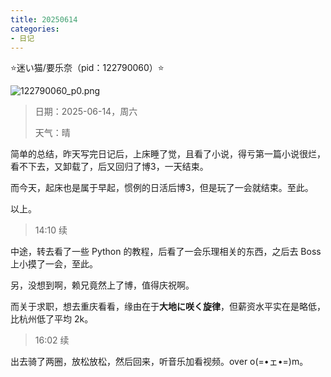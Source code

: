 ```yaml
---
title: 20250614
categories:
- 日记
---
```

⭐迷い猫/要乐奈（pid：122790060）⭐

![122790060_p0.png](https://byyw-oss1.oss-cn-hangzhou.aliyuncs.com/img/2025/06/14-2009c59f6d7cac295fae943e7bfa427a-122790060_p0.png.webp)

>日期：2025-06-14，周六
>
>天气：晴

简单的总结，昨天写完日记后，上床睡了觉，且看了小说，得亏第一篇小说很烂，看不下去，又卸载了，后又回归了博3，一天结束。

而今天，起床也是属于早起，惯例的日活后博3，但是玩了一会就结束。至此。

以上。

> 14:10 续

中途，转去看了一些 Python 的教程，后看了一会乐理相关的东西，之后去 Boss 上小摸了一会，至此。

另，没想到啊，赖兄竟然上了博，值得庆祝啊。

而关于求职，想去重庆看看，缘由在于**大地に咲く旋律**，但薪资水平实在是略低，比杭州低了平均 2k。

> 16:02 续

出去骑了两圈，放松放松，然后回来，听音乐加看视频。over o(=•ェ•=)m。

